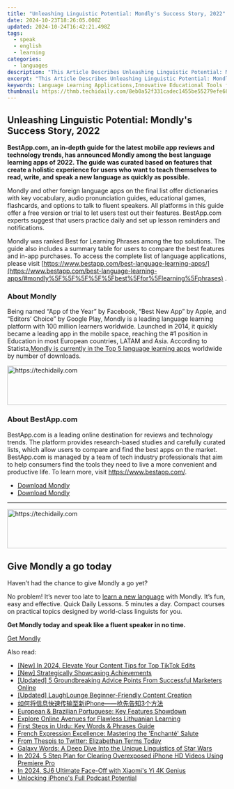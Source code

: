 ```yaml
---
title: "Unleashing Linguistic Potential: Mondly's Success Story, 2022"
date: 2024-10-23T18:26:05.008Z
updated: 2024-10-24T16:42:21.498Z
tags:
  - speak
  - english
  - learning
categories:
  - languages
description: "This Article Describes Unleashing Linguistic Potential: Mondly's Success Story, 2022"
excerpt: "This Article Describes Unleashing Linguistic Potential: Mondly's Success Story, 2022"
keywords: Language Learning Applications,Innovative Educational Tools for Language Development,Linguistic Technology Advancement 2022,Language Improvement Strategies,Interactive Language Learning Platforms,Mobile Applications Revolutionizing Language Education,Personalized Learning Experiences for Linguists
thumbnail: https://thmb.techidaily.com/8eb0a52f331cadec1455be55279efe68c9588c11451977d41c23dfeca435c0f3.jpg
---
```


## Unleashing Linguistic Potential: Mondly's Success Story, 2022

 **BestApp.com, an in-depth guide for the latest mobile app reviews and technology trends, has announced Mondly among the best language learning apps of 2022\. The guide was curated based on features that create a holistic experience for users who want to teach themselves to read, write, and speak a new language as quickly as possible.**

 Mondly and other foreign language apps on the final list offer dictionaries with key vocabulary, audio pronunciation guides, educational games, flashcards, and options to talk to fluent speakers. All platforms in this guide offer a free version or trial to let users test out their features. BestApp.com experts suggest that users practice daily and set up lesson reminders and notifications.

 Mondly was ranked Best for Learning Phrases among the top solutions. The guide also includes a summary table for users to compare the best features and in-app purchases. To access the complete list of language applications, please visit [https://www.bestapp.com/best-language-learning-apps/](https://www.bestapp.com/best-language-learning-apps/#mondly%5F%5F%5F%5F%5Fbest%5Ffor%5Flearning%5Fphrases) .

### About Mondly

 Being named “App of the Year” by Facebook, “Best New App” by Apple, and “Editors’ Choice” by Google Play, Mondly is a leading language learning platform with 100 million learners worldwide. Launched in 2014, it quickly became a leading app in the mobile space, reaching the #1 position in Education in most European countries, LATAM and Asia. According to Statista,[Mondly is currently in the Top 5 language learning apps](https://shop.mondly.com/affiliate.php?ACCOUNT=ATISTUDI&AFFILIATE=108875&PATH=https://www.mondly.com?AFFILIATE=108875) worldwide by number of downloads.

<!-- affiliate ads begin -->
<a href="https://appsumo.8odi.net/c/5597632/2144288/7443" target="_top" id="2144288">
  <img src="//a.impactradius-go.com/display-ad/7443-2144288" border="0" alt="https://techidaily.com" width="728" height="90"/>
</a>
<img height="0" width="0" src="https://appsumo.8odi.net/i/5597632/2144288/7443" style="position:absolute;visibility:hidden;" border="0" />
<!-- affiliate ads end -->

### About BestApp.com

 BestApp.com is a leading online destination for reviews and technology trends. The platform provides research-based studies and carefully curated lists, which allow users to compare and find the best apps on the market. BestApp.com is managed by a team of tech industry professionals that aim to help consumers find the tools they need to live a more convenient and productive life. To learn more, visit <https://www.bestapp.com/>.

* [Download Mondly](https://www.facebook.com/sharer/sharer.php?u=https%3A%2F%2Fwww.mondly.com%2Fblog%2Fmondly-best-language-learning-app%2F&t=Mondly+Named+Best+Language+Learning+App+of+2022+by+BestApp.com "Share on Facebook")
* [Download Mondly](https://shop.mondly.com/affiliate.php?ACCOUNT=ATISTUDI&AFFILIATE=108875&PATH=https://www.mondly.com?AFFILIATE=108875)

---

<!-- affiliate ads begin -->
<a href="https://unicoeye.pxf.io/c/5597632/2134497/18498" target="_top" id="2134497">
  <img src="//a.impactradius-go.com/display-ad/18498-2134497" border="0" alt="https://techidaily.com" width="728" height="90"/>
</a>
<img height="0" width="0" src="https://unicoeye.pxf.io/i/5597632/2134497/18498" style="position:absolute;visibility:hidden;" border="0" />
<!-- affiliate ads end -->

## **Give Mondly a go today**

Haven’t had the chance to give Mondly a go yet?

 No problem! It’s never too late to [learn a new language](https://shop.mondly.com/affiliate.php?ACCOUNT=ATISTUDI&AFFILIATE=108875&PATH=https://www.mondly.com?AFFILIATE=108875) with Mondly. It’s fun, easy and effective. Quick Daily Lessons. 5 minutes a day. Compact courses on practical topics designed by world-class linguists for you.

**Get Mondly today and speak like a fluent speaker in no time.**

[Get Mondly](https://adjt.mondly.com/5ixfg4k?campaign=blog-post-id-6643&fallback=https%3A%2F%2Fapp.mondly.com%3Futm%5Fmedium%3Dblog%5Fblog-post-id-6643%26utm%5Fsource%3Dblog-post-id-6643&redirect%5Fmacos=https%3A%2F%2Fapp.mondly.com%3Futm%5Fmedium%3Dblog%5Fblog-post-id-6643%26utm%5Fsource%3Dblog-post-id-6643&redirect%5Fandroid=https%3A%2F%2Fplay.google.com%2Fstore%2Fapps%2Fdetails%3Fid%3Dcom.atistudios.mondly.languages%3Futm%5Fmedium%3Dblog%5Fblog-post-id-6643%26utm%5Fsource%3Dblog-post-id-6643&redirect%5Fios=https%3A%2F%2Fapps.apple.com%2Fapp%2Fapple-store%2Fid987873536%3Fpt%3D78954800%26ct%3Dblog-post-id-6643%26mt%3D8 "Get Mondly")

<ins class="adsbygoogle"
     style="display:block"
     data-ad-format="autorelaxed"
     data-ad-client="ca-pub-7571918770474297"
     data-ad-slot="1223367746"></ins>

<ins class="adsbygoogle"
     style="display:block"
     data-ad-client="ca-pub-7571918770474297"
     data-ad-slot="8358498916"
     data-ad-format="auto"
     data-full-width-responsive="true"></ins>

<span class="atpl-alsoreadstyle">Also read:</span>
<div><ul>
<li><a href="https://fox-direct.techidaily.com/new-in-2024-elevate-your-content-tips-for-top-tiktok-edits/"><u>[New] In 2024, Elevate Your Content Tips for Top TikTok Edits</u></a></li>
<li><a href="https://some-approaches.techidaily.com/new-strategically-showcasing-achievements/"><u>[New] Strategically Showcasing Achievements</u></a></li>
<li><a href="https://extra-information.techidaily.com/updated-5-groundbreaking-advice-points-from-successful-marketers-online/"><u>[Updated] 5 Groundbreaking Advice Points From Successful Marketers Online</u></a></li>
<li><a href="https://extra-support.techidaily.com/updated-laughlounge-beginner-friendly-content-creation/"><u>[Updated] LaughLounge Beginner-Friendly Content Creation</u></a></li>
<li><a href="https://win-lab.techidaily.com/iphone3/"><u>如何将信息快速传输至新iPhone——抢先告知3个方法</u></a></li>
<li><a href="https://mondly-stories.techidaily.com/european-and-brazilian-portuguese-key-features-showdown/"><u>European & Brazilian Portuguese: Key Features Showdown</u></a></li>
<li><a href="https://mondly-stories.techidaily.com/explore-online-avenues-for-flawless-lithuanian-learning/"><u>Explore Online Avenues for Flawless Lithuanian Learning</u></a></li>
<li><a href="https://mondly-stories.techidaily.com/first-steps-in-urdu-key-words-and-phrases-guide/"><u>First Steps in Urdu: Key Words & Phrases Guide</u></a></li>
<li><a href="https://mondly-stories.techidaily.com/french-expression-excellence-mastering-the-enchante-salute/"><u>French Expression Excellence: Mastering the 'Enchanté' Salute</u></a></li>
<li><a href="https://mondly-stories.techidaily.com/from-thespis-to-twitter-elizabethan-terms-today/"><u>From Thespis to Twitter: Elizabethan Terms Today</u></a></li>
<li><a href="https://mondly-stories.techidaily.com/galaxy-words-a-deep-dive-into-the-unique-linguistics-of-star-wars/"><u>Galaxy Words: A Deep Dive Into the Unique Linguistics of Star Wars</u></a></li>
<li><a href="https://extra-hints.techidaily.com/in-2024-5-step-plan-for-clearing-overexposed-iphone-hd-videos-using-premiere-pro/"><u>In 2024, 5 Step Plan for Clearing Overexposed iPhone HD Videos Using Premiere Pro</u></a></li>
<li><a href="https://extra-guidance.techidaily.com/in-2024-sj6-ultimate-face-off-with-xiaomis-yi-4k-genius/"><u>In 2024, SJ6 Ultimate Face-Off with Xiaomi's Yi 4K Genius</u></a></li>
<li><a href="https://extra-hints.techidaily.com/unlocking-iphones-full-podcast-potential/"><u>Unlocking iPhone's Full Podcast Potential</u></a></li>
</ul></div>

